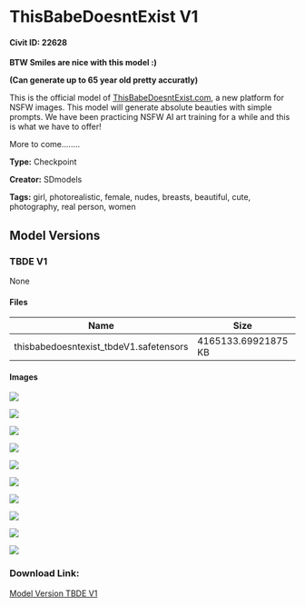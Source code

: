 # ThisBabeDoesntExist V1

#### Civit ID: 22628

<p><strong>BTW Smiles are nice with this model :)</strong></p><p><strong>(Can generate up to 65 year old pretty accuratly)</strong></p><p>This is the official model of <a target="_blank" rel="ugc" href="http://ThisBabeDoesntExist.com">ThisBabeDoesntExist.com</a>, a new platform for NSFW images. This model will generate absolute beauties with simple prompts. We have been practicing NSFW AI art training for a while and this is what we have to offer!</p><p></p><p>More to come........</p><p></p><p></p>

**Type:** Checkpoint

**Creator:** SDmodels

**Tags:** girl, photorealistic, female, nudes, breasts, beautiful, cute, photography, real person, women

## Model Versions

### TBDE V1

None

#### Files

| Name | Size | Type | Format | Download Url | AutoV1 | AutoV2 | SHA256 | CRC32 | BLAKE3 |
| --- | --- | --- | --- | --- | --- | --- | --- | --- | --- |
| thisbabedoesntexist_tbdeV1.safetensors | 4165133.69921875 KB | Model | SafeTensor | https://civitai.com/api/download/models/27018 | 94D40E5B | D7924007C2 | D7924007C24C4C76641F3B675ED5C44ECD137166BF11D38C61C18EAB9126847B | 9658C8FF | 0BDE9D5B5D70DA3495269CBB1B5379D1F7018EA62AC592DEE163F973F7347049 |

#### Images

<p><img src="https://image.civitai.com/xG1nkqKTMzGDvpLrqFT7WA/64323cf8-912b-402b-2400-1e04209c2d00/width=450/297807.jpeg" /></p>

<p><img src="https://image.civitai.com/xG1nkqKTMzGDvpLrqFT7WA/aae56f9b-4a82-4318-4162-bb2e546bef00/width=450/297812.jpeg" /></p>

<p><img src="https://image.civitai.com/xG1nkqKTMzGDvpLrqFT7WA/38833c95-871b-4fbf-1310-31d0eaa91600/width=450/297876.jpeg" /></p>

<p><img src="https://image.civitai.com/xG1nkqKTMzGDvpLrqFT7WA/ba2357a3-c95f-4ac5-0f22-675b1eea3600/width=450/297816.jpeg" /></p>

<p><img src="https://image.civitai.com/xG1nkqKTMzGDvpLrqFT7WA/091a13cc-18ae-447a-9df4-497afd1ddd00/width=450/297815.jpeg" /></p>

<p><img src="https://image.civitai.com/xG1nkqKTMzGDvpLrqFT7WA/d9e78a2b-f2c6-43d0-f5d9-cb2340139600/width=450/297875.jpeg" /></p>

<p><img src="https://image.civitai.com/xG1nkqKTMzGDvpLrqFT7WA/9b5d2bda-4e57-467a-84d4-ab4434a09e00/width=450/297874.jpeg" /></p>

<p><img src="https://image.civitai.com/xG1nkqKTMzGDvpLrqFT7WA/d15e57e9-43f0-4f0c-17ac-f08a3c490400/width=450/297814.jpeg" /></p>

<p><img src="https://image.civitai.com/xG1nkqKTMzGDvpLrqFT7WA/9eaeacea-9177-455d-c24d-4b38ab0ce600/width=450/297813.jpeg" /></p>

<p><img src="https://image.civitai.com/xG1nkqKTMzGDvpLrqFT7WA/36aae6b8-9036-4a75-330c-9889a5d40e00/width=450/297811.jpeg" /></p>

### Download Link:

[Model Version TBDE V1](https://civitai.com/api/download/models/27018)

